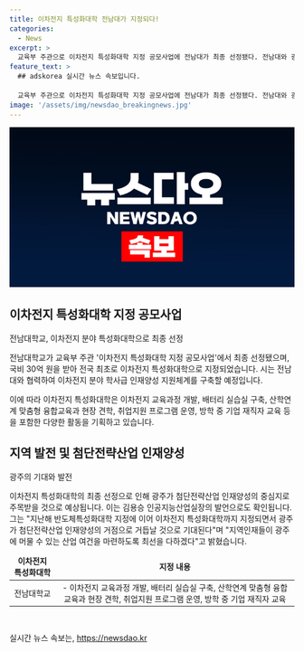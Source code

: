 ```yaml
---
title: 이차전지 특성화대학 전남대가 지정되다!
categories:
  - News
excerpt: >
  교육부 주관으로 이차전지 특성화대학 지정 공모사업에 전남대가 최종 선정됐다. 전남대와 광주시는 국비 30억 원을 받아 이차전지 분야 학사급 인재양성을 위해 협력할 예정이다. 학사 인재 양성을 위해 이차전지 교육과정 개발, 배터리 실습실 구축, 산학연계 교육과정, 취업지원 프로그램 운영 등이 포함된다. 이는 광주가 첨단전략산업 인재양성의 거점으로 거듭날 것으로 기대되며, 지역인재들이 광주에서 머물 수 있는 환경을 조성하기 위한 노력이 이어질 것으로 보인다.
feature_text: >
  ## adskorea 실시간 뉴스 속보입니다.

  교육부 주관으로 이차전지 특성화대학 지정 공모사업에 전남대가 최종 선정됐다. 전남대와 광주시는 국비 30억 원을 받아 이차전지 분야 학사급 인재양성을 위해 협력할 예정이다. 학사 인재 양성을 위해 이차전지 교육과정 개발, 배터리 실습실 구축, 산학연계 교육과정, 취업지원 프로그램 운영 등이 포함된다. 이는 광주가 첨단전략산업 인재양성의 거점으로 거듭날 것으로 기대되며, 지역인재들이 광주에서 머물 수 있는 환경을 조성하기 위한 노력이 이어질 것으로 보인다.
image: '/assets/img/newsdao_breakingnews.jpg'
---
```


<p><img src="/assets/img/newsdao_breakingnews.jpg" alt="adskorea 속보" /></p>

<h2 data-ke-size="size26">이차전지 특성화대학 지정 공모사업</h2>

<p>전남대학교, 이차전지 분야 특성화대학으로 최종 선정</p>

<p>전남대학교가 교육부 주관 '이차전지 특성화대학 지정 공모사업'에서 최종 선정됐으며, 국비 30억 원을 받아 전국 최초로 이차전지 특성화대학으로 지정되었습니다. 시는 전남대와 협력하여 이차전지 분야 학사급 인재양성 지원체계를 구축할 예정입니다.</p>

<p data-ke-size="size16">이에 따라 이차전지 특성화대학은 이차전지 교육과정 개발, 배터리 실습실 구축, 산학연계 맞춤형 융합교육과 현장 견학, 취업지원 프로그램 운영, 방학 중 기업 재직자 교육 등을 포함한 다양한 활동을 기획하고 있습니다.</p>

<h2 data-ke-size="size26">지역 발전 및 첨단전략산업 인재양성</h2>

<p>광주의 기대와 발전</p>

<p>이차전지 특성화대학의 최종 선정으로 인해 광주가 첨단전략산업 인재양성의 중심지로 주목받을 것으로 예상됩니다. 이는 김용승 인공지능산업실장의 발언으로도 확인됩니다. 그는 "지난해 반도체특성화대학 지정에 이어 이차전지 특성화대학까지 지정되면서 광주가 첨단전략산업 인재양성의 거점으로 거듭날 것으로 기대된다"며 "지역인재들이 광주에 머물 수 있는 산업 여건을 마련하도록 최선을 다하겠다"고 밝혔습니다.</p>

<table>
<thead>
<tr>
<td style="text-align: center; height: 17px;"><b>이차전지 특성화대학</b></td>
<td style="text-align: center; height: 17px;"><b>지정 내용</b></td>
</tr>
</thead>
<tbody>
<tr>
<td style="text-align: center; height: 17px;">전남대학교</td>
<td style="text-align: center; height: 17px;">- 이차전지 교육과정 개발, 배터리 실습실 구축, 산학연계 맞춤형 융합교육과 현장 견학, 취업지원 프로그램 운영, 방학 중 기업 재직자 교육</td>
</tr>
</tbody>
</table>

<p data-ke-size="size16">&nbsp;</p>
실시간 뉴스 속보는, <a href="https://newsdao.kr" rel="dofollow">https://newsdao.kr</a>


